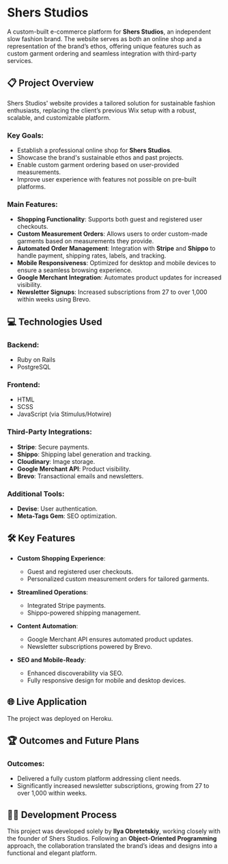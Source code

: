 # Shers Studios

A custom-built e-commerce platform for **Shers Studios**, an independent slow fashion brand. The website serves as both an online shop and a representation of the brand’s ethos, offering unique features such as custom garment ordering and seamless integration with third-party services.

## 📋 Project Overview

Shers Studios' website provides a tailored solution for sustainable fashion enthusiasts, replacing the client’s previous Wix setup with a robust, scalable, and customizable platform.

### Key Goals:
- Establish a professional online shop for **Shers Studios**.
- Showcase the brand's sustainable ethos and past projects.
- Enable custom garment ordering based on user-provided measurements.
- Improve user experience with features not possible on pre-built platforms.

### Main Features:
- **Shopping Functionality**: Supports both guest and registered user checkouts.
- **Custom Measurement Orders**: Allows users to order custom-made garments based on measurements they provide.
- **Automated Order Management**: Integration with **Stripe** and **Shippo** to handle payment, shipping rates, labels, and tracking.
- **Mobile Responsiveness**: Optimized for desktop and mobile devices to ensure a seamless browsing experience.
- **Google Merchant Integration**: Automates product updates for increased visibility.
- **Newsletter Signups**: Increased subscriptions from 27 to over 1,000 within weeks using Brevo.

## 💻 Technologies Used

### Backend:
- Ruby on Rails
- PostgreSQL

### Frontend:
- HTML
- SCSS
- JavaScript (via Stimulus/Hotwire)

### Third-Party Integrations:
- **Stripe**: Secure payments.
- **Shippo**: Shipping label generation and tracking.
- **Cloudinary**: Image storage.
- **Google Merchant API**: Product visibility.
- **Brevo**: Transactional emails and newsletters.

### Additional Tools:
- **Devise**: User authentication.
- **Meta-Tags Gem**: SEO optimization.

## 🛠️ Key Features

- **Custom Shopping Experience**: 
  - Guest and registered user checkouts.
  - Personalized custom measurement orders for tailored garments.

- **Streamlined Operations**: 
  - Integrated Stripe payments.
  - Shippo-powered shipping management.

- **Content Automation**: 
  - Google Merchant API ensures automated product updates.
  - Newsletter subscriptions powered by Brevo.

- **SEO and Mobile-Ready**: 
  - Enhanced discoverability via SEO.
  - Fully responsive design for mobile and desktop devices.

## 🌐 Live Application

The project was deployed on Heroku.

## 🏆 Outcomes and Future Plans

### Outcomes:
- Delivered a fully custom platform addressing client needs.
- Significantly increased newsletter subscriptions, growing from 27 to over 1,000 within weeks.

## 🧑‍💻 Development Process

This project was developed solely by **Ilya Obretetskiy**, working closely with the founder of Shers Studios. Following an **Object-Oriented Programming** approach, the collaboration translated the brand’s ideas and designs into a functional and elegant platform.
